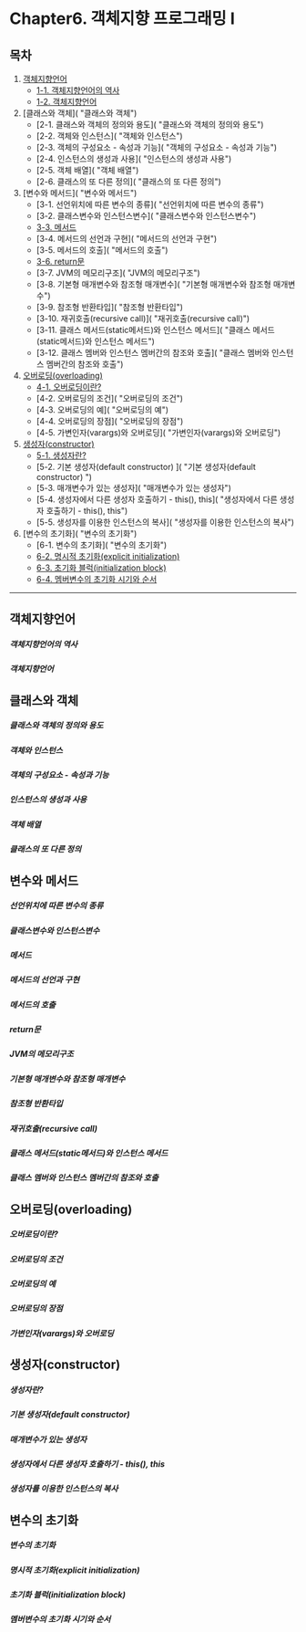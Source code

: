 # Chapter6. 객체지향 프로그래밍 I

## 목차

1. [객체지향언어](https://github.com/hongcoding94/java_storage/blob/main/Chapter6.%20%EA%B0%9D%EC%B2%B4%EC%A7%80%ED%96%A5%20%ED%94%84%EB%A1%9C%EA%B7%B8%EB%9E%98%EB%B0%8D%20I%20.md#%EA%B0%9D%EC%B2%B4%EC%A7%80%ED%96%A5%EC%96%B8%EC%96%B4 "객체지향언어")
    - [1-1. 객체지향언어의 역사](https://github.com/hongcoding94/java_storage/blob/main/Chapter6.%20%EA%B0%9D%EC%B2%B4%EC%A7%80%ED%96%A5%20%ED%94%84%EB%A1%9C%EA%B7%B8%EB%9E%98%EB%B0%8D%20I%20.md#%EA%B0%9D%EC%B2%B4%EC%A7%80%ED%96%A5%EC%96%B8%EC%96%B4%EC%9D%98-%EC%97%AD%EC%82%AC "객체지향언어의 역사")
    - [1-2. 객체지향언어](https://github.com/hongcoding94/java_storage/blob/main/Chapter6.%20%EA%B0%9D%EC%B2%B4%EC%A7%80%ED%96%A5%20%ED%94%84%EB%A1%9C%EA%B7%B8%EB%9E%98%EB%B0%8D%20I%20.md#%EA%B0%9D%EC%B2%B4%EC%A7%80%ED%96%A5%EC%96%B8%EC%96%B4-1 "객체지향언어")
2. [클래스와 객체]( "클래스와 객체")
    - [2-1. 클래스와 객체의 정의와 용도]( "클래스와 객체의 정의와 용도")
    - [2-2. 객체와 인스턴스]( "객체와 인스턴스")
    - [2-3. 객체의 구성요소 - 속성과 기능]( "객체의 구성요소 - 속성과 기능")
    - [2-4. 인스턴스의 생성과 사용]( "인스턴스의 생성과 사용")
    - [2-5. 객체 배열]( "객체 배열")
    - [2-6. 클래스의 또 다른 정의]( "클래스의 또 다른 정의")
3. [변수와 메서드]( "변수와 메서드")
    - [3-1. 선언위치에 따른 변수의 종류]( "선언위치에 따른 변수의 종류")
    - [3-2. 클래스변수와 인스턴스변수]( "클래스변수와 인스턴스변수")
    - [3-3. 메서드]( "메서드")
    - [3-4. 메서드의 선언과 구현]( "메서드의 선언과 구현")
    - [3-5. 메서드의 호출]( "메서드의 호출")
    - [3-6. return문]( "return문")
    - [3-7. JVM의 메모리구조]( "JVM의 메모리구조")
    - [3-8. 기본형 매개변수와 참조형 매개변수]( "기본형 매개변수와 참조형 매개변수")
    - [3-9. 참조형 반환타입]( "참조형 반환타입")
    - [3-10. 재귀호출(recursive call)]( "재귀호출(recursive call)")
    - [3-11. 클래스 메서드(static메서드)와 인스턴스 메서드]( "클래스 메서드(static메서드)와 인스턴스 메서드")
    - [3-12. 클래스 멤버와 인스턴스 멤버간의 참조와 호출]( "클래스 멤버와 인스턴스 멤버간의 참조와 호출")
4. [오버로딩(overloading)]( "오버로딩(overloading)")
    - [4-1. 오버로딩이란?]( "오버로딩이란?")
    - [4-2. 오버로딩의 조건]( "오버로딩의 조건")
    - [4-3. 오버로딩의 예]( "오버로딩의 예")
    - [4-4. 오버로딩의 장점]( "오버로딩의 장점")
    - [4-5. 가변인자(varargs)와 오버로딩]( "가변인자(varargs)와 오버로딩")
5. [생성자(constructor)]( "생성자(constructor)")
    - [5-1. 생성자란?]( "생성자란?")
    - [5-2. 기본 생성자(default constructor) ]( "기본 생성자(default constructor) ")
    - [5-3. 매개변수가 있는 생성자]( "매개변수가 있는 생성자")
    - [5-4. 생성자에서 다른 생성자 호출하기 - this(), this]( "생성자에서 다른 생성자 호출하기 - this(), this")
    - [5-5. 생성자를 이용한 인스턴스의 복사]( "생성자를 이용한 인스턴스의 복사")
6. [변수의 초기화]( "변수의 초기화")
    - [6-1. 변수의 초기화]( "변수의 초기화")
    - [6-2. 명시적 초기화(explicit initialization)]( "")
    - [6-3. 초기화 블럭(initialization block)]( "")
    - [6-4. 멤버변수의 초기화 시기와 순서]( "")

---
## 객체지향언어

  ##### 객체지향언어의 역사
  
  ##### 객체지향언어


## 클래스와 객체 
  
  ##### 클래스와 객체의 정의와 용도
  
  ##### 객체와 인스턴스
  
  ##### 객체의 구성요소 - 속성과 기능
  
  ##### 인스턴스의 생성과 사용
  
  ##### 객체 배열
  
  ##### 클래스의 또 다른 정의
  

## 변수와 메서드
  
  ##### 선언위치에 따른 변수의 종류
  
  ##### 클래스변수와 인스턴스변수
  
  ##### 메서드
  
  ##### 메서드의 선언과 구현
  
  ##### 메서드의 호출
  
  ##### return문
  
  ##### JVM의 메모리구조
  
  ##### 기본형 매개변수와 참조형 매개변수
  
  ##### 참조형 반환타입
  
  ##### 재귀호출(recursive call)
  
  ##### 클래스 메서드(static메서드)와 인스턴스 메서드
  
  ##### 클래스 멤버와 인스턴스 멤버간의 참조와 호출
  
## 오버로딩(overloading)
  
  ##### 오버로딩이란?
  
  ##### 오버로딩의 조건
  
  ##### 오버로딩의 예
  
  ##### 오버로딩의 장점
  
  ##### 가변인자(varargs)와 오버로딩

## 생성자(constructor)
  
  ##### 생성자란?
  
  ##### 기본 생성자(default constructor)
  
  ##### 매개변수가 있는 생성자
  
  ##### 생성자에서 다른 생성자 호출하기 - this(), this
  
  ##### 생성자를 이용한 인스턴스의 복사
  
## 변수의 초기화
  
  ##### 변수의 초기화
  
  ##### 명시적 초기화(explicit initialization)
  
  ##### 초기화 블럭(initialization block)
  
  ##### 멤버변수의 초기화 시기와 순서

